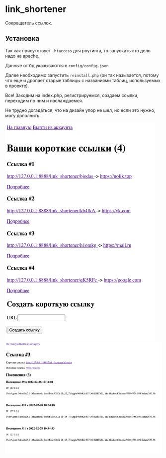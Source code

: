 # link_shortener
Сокращатель ссылок.

## Установка
Так как присутствует `.htaccess` для роутинга, то запускать это дело надо на apache.

Данные от бд указываются в `config/config.json`

Далее необходимо запустить `reinstall.php`
(он так называется, потому что еще и дропает 
старые таблицы с названиями таблиц, используемых в проекте).

Все! Заходим на index.php, регистрируемся, создаем ссылки, 
переходим по ним и наслаждаемся.

Не трудно догадаться, что на дизайн упор не шел, но если это нужно, могу дополнить.

![img.png](image/index.png)
![img_1.png](image/link.png)
